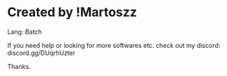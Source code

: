 # Created by !Martoszz
Lang: Batch

If you need help or looking for more softwares etc. 
check out my discord: 
discord.gg/DUqrhUzter
  
Thanks.
